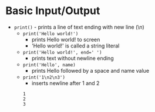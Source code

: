 # Basic Input/Output
- `print()` - prints a line of text ending with new line (\n)
	+ `print('Hello world!')` 
	   	* prints Hello world! to screen
		* 'Hello world!' is called a string literal
	+ `print('Hello world!', end=' ')`
		* prints text without newline ending
	+ `print('Hello', name)`
		* prints Hello followed by a space and name value
	+ `print('1\n2\n3')`
		* inserts newline after 1 and 2<br>
        ```
        1  
        2  
        3  
        ```

